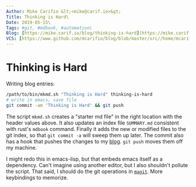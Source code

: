 ```yaml
---
Author: Mike Carifio &lt;<mike@carif.io>&gt;
Title: Thinking is Hard\
Date: 2019-05-15\
Tags: #git, #mdbook, #automation\ 
Blog: [https://mike.carif.io/blog/thinking-is-hard](https://mike.carif.io/blog/thinking-is-hard)\
VCS: [https://www.github.com/mcarifio/blog/blob/master/src//home/mcarifio/writing/blog/mike.carif.io/src/thinking-is-hard.md](https://www.github.com/mcarifio/blog/blob/master/src//home/mcarifio/writing/blog/mike.carif.io/src/thinking-is-hard.md)
---
```


# Thinking is Hard

Writing blog entries:

```bash
/path/to/bin/mkmd.sh "Thinking is Hard" thinking-is-hard
# write in emacs, save file
git commit -am 'Thinking is Hard' && git push
```

The script `mkmd.sh` creates a "starter md file" in the right location with the header values above. It also updates an index file `SUMMARY.md` consistent with rust's `mdbook` command. Finally it adds the new or modified files to the git index, so that `git commit -a` will sweep them up later. The commit also has a hook that pushes the changes to my [blog](https://mike.carif.io/blog/thinking-is-hard.html). `git push` moves them off my machine.

I might redo this in emacs-lisp, but that embeds emacs itself as a dependency. Can't imagine using another editor, but I also shouldn't pollute the script. That said, I should do the git operations in [`magit`](https://magit.vc/). More keybindings to memorize.

